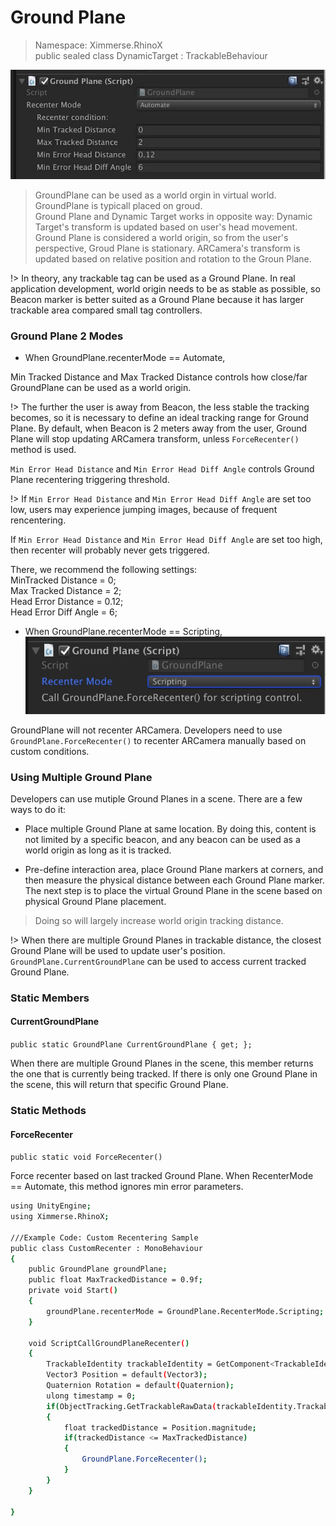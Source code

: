 # Ground Plane

> Namespace: Ximmerse.RhinoX      
> public sealed class DynamicTarget : TrackableBehaviour

![Logo](https://raw.githubusercontent.com/yinyuanqings/AIOSDK/gh-pages/img/Inspector/GroundPlane.jpg ':size=450X400')

> GroundPlane can be used as a world orgin in virtual world.   
> GroundPlane is typicall placed on groud.  
> Ground Plane and Dynamic Target works in opposite way: 
> Dynamic Target's transform is updated based on user's head movement.
> Ground Plane is considered a world origin, so from the user's perspective, Groud Plane is stationary. ARCamera's transform is updated based on relative position and rotation to the Groun Plane.


!> In theory, any trackable tag can be used as a Ground Plane.
In real application development, world origin needs to be as stable as possible, so Beacon marker is better suited as a Ground Plane because it has larger trackable area compared small tag controllers.

### Ground Plane 2 Modes

- When GroundPlane.recenterMode == Automate,

 Min Tracked Distance and Max Tracked Distance controls how close/far GroundPlane can be used as a world origin.

!> The further the user is away from Beacon, the less stable the tracking becomes, so it is necessary to define an ideal tracking range for Ground Plane.
By default, when Beacon is 2 meters away from the user, Ground Plane will stop updating ARCamera transform, unless `ForceRecenter()` method is used.

`Min Error Head Distance` and `Min Error Head Diff Angle` controls Ground Plane recentering triggering threshold. 

!> If `Min Error Head Distance` and `Min Error Head Diff Angle` are set too low, users may experience jumping images, because of frequent rencentering.

If `Min Error Head Distance` and `Min Error Head Diff Angle` are set too high, then recenter will probably never gets triggered.

There, we recommend the following settings:  
MinTracked Distance = 0;   
Max Tracked Distance = 2;    
Head Error Distance = 0.12;   
Head Error Diff Angle = 6;    


- When GroundPlane.recenterMode == Scripting,
![Logo](https://raw.githubusercontent.com/yinyuanqings/AIOSDK/gh-pages/img/Inspector/GroundPlane_Scripting.jpg ':size=670X172')


 GroundPlane will not recenter ARCamera. Developers need to use `GroundPlane.ForceRecenter()` to recenter ARCamera manually based on custom conditions.


### Using Multiple Ground Plane

Developers can use mutiple Ground Planes in a scene. There are a few ways to do it:

- Place multiple Ground Plane at same location. By doing this, content is not limited by a specific beacon, and any beacon can be used as a world origin as long as it is tracked.

- Pre-define interaction area, place Ground Plane markers at corners, and then measure the physical distance between each Ground Plane marker. The next step is to place the virtual Ground Plane in the scene based on physical Ground Plane placement. 

>Doing so will largely increase world origin tracking distance.


!> When there are multiple Ground Planes in trackable distance, the closest Ground Plane will be used to update user's position.  
`GroundPlane.CurrentGroundPlane` can be used to access current tracked Ground Plane.


### Static Members

#### CurrentGroundPlane
`public static GroundPlane CurrentGroundPlane { get; };`

When there are multiple Ground Planes in the scene, this member returns the one that is currently being tracked. If there is only one Ground Plane in the scene, this will return that specific Ground Plane.

### Static Methods
#### ForceRecenter
`public static void ForceRecenter()`

Force recenter based on last tracked Ground Plane. When RecenterMode == Automate, this method ignores min error parameters.
  
```bash
using UnityEngine;
using Ximmerse.RhinoX;

///Example Code: Custom Recentering Sample
public class CustomRecenter : MonoBehaviour
{
    public GroundPlane groundPlane;
    public float MaxTrackedDistance = 0.9f;
    private void Start()
    {
        groundPlane.recenterMode = GroundPlane.RecenterMode.Scripting;
    }

    void ScriptCallGroundPlaneRecenter()
    {
        TrackableIdentity trackableIdentity = GetComponent<TrackableIdentity>();
        Vector3 Position = default(Vector3);
        Quaternion Rotation = default(Quaternion);
        ulong timestamp = 0;
        if(ObjectTracking.GetTrackableRawData(trackableIdentity.TrackableID, ref Position, ref Rotation, ref timestamp))
        {
            float trackedDistance = Position.magnitude;
            if(trackedDistance <= MaxTrackedDistance)
            {
                GroundPlane.ForceRecenter();
            }
        }
    }

}

````